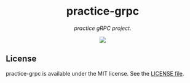 <p align="center">
    <h1 align="center">practice-grpc</h1>
</p1>

<p align="center"><i>practice gRPC project.</i></p>

<p align="center">
    <a href=".license-mit"><img src="https://img.shields.io/badge/license-MIT-blue.svg"></a>
</p>

## License
practice-grpc is available under the MIT license. See the [LICENSE file](https://github.com/atsushi130/practice-grpc/blob/master/license).
